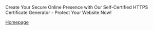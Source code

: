 Create Your Secure Online Presence with Our Self-Certified HTTPS Certificate Generator - Protect Your Website Now!

[Homepage](https://selfcertificationhub.github.io/selfcertificationhub/)